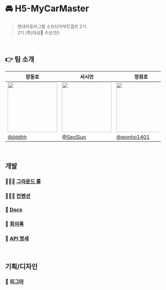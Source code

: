 # 🚘 H5-MyCarMaster

> 현대자동차그룹 소프티어부트캠프 2기 <br/>
> 2기 (특)대상🥇 수상(진)

<br />

## 👉 팀 소개

| 장동호 | 서시언 | 정원호 | 박병권 | 오승민 |
| --- | --- | --- | --- | --- |
| <img width="160px" src="https://avatars.githubusercontent.com/u/92728780?v=4" /> | <img width="160px" src="https://avatars.githubusercontent.com/u/55352430?s=400&v=4" /> | <img width="160px" src="https://avatars.githubusercontent.com/u/59119468?v=4" /> | <img width="160px" src="https://avatars.githubusercontent.com/u/82306066?v=4" /> | <img width="160px" src="https://avatars.githubusercontent.com/u/46219689?v=4" /> |
| [@jjddhh](https://github.com/jjddhh) | [@SeoSiun](https://github.com/SeoSiun) | [@wonho1401](https://github.com/wonho1401) | [@startartart](https://github.com/startartart) | [@sseungmn](https://github.com/sseungmn) |

<br />

## 개발

### 👨🏻‍⚖️ [그라운드 룰](https://github.com/softeerbootcamp-2nd/H5-MyCarMaster/wiki/그라운드-룰)

### 👮🏼‍♀️ [컨벤션](https://github.com/softeerbootcamp-2nd/H5-MyCarMaster/wiki/Git-%EC%BB%A8%EB%B2%A4%EC%85%98)

### 📄 [Docs](https://bright-fireplace-a11.notion.site/9e38f623dc03492b87f5b627dc6e8c63?v=9c9b08ddb5c34cd6b93d4d3132b1b5b7&pvs=4)

### 👥 [회의록](https://bright-fireplace-a11.notion.site/2b743d155b2841bc865bccad9b949175?v=0f284f4fd2d946b6996ea2c3843a5b6d&pvs=4)

### 🍔 [API 명세](https://bright-fireplace-a11.notion.site/API-616c4de8e1c1493fb318892eba956057?pvs=4)

<br/>

## 기획/디자인

### 🎨 [피그마](https://www.figma.com/file/CTbEDEVSKBzJzogV8OoW4d/My-Car-Master_-Handoff?type=design&node-id=1296-4664&mode=design&t=UVk1YP8StDiySGdv-0)
